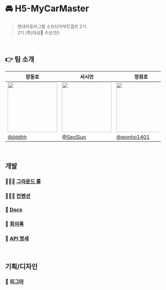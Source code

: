 # 🚘 H5-MyCarMaster

> 현대자동차그룹 소프티어부트캠프 2기 <br/>
> 2기 (특)대상🥇 수상(진)

<br />

## 👉 팀 소개

| 장동호 | 서시언 | 정원호 | 박병권 | 오승민 |
| --- | --- | --- | --- | --- |
| <img width="160px" src="https://avatars.githubusercontent.com/u/92728780?v=4" /> | <img width="160px" src="https://avatars.githubusercontent.com/u/55352430?s=400&v=4" /> | <img width="160px" src="https://avatars.githubusercontent.com/u/59119468?v=4" /> | <img width="160px" src="https://avatars.githubusercontent.com/u/82306066?v=4" /> | <img width="160px" src="https://avatars.githubusercontent.com/u/46219689?v=4" /> |
| [@jjddhh](https://github.com/jjddhh) | [@SeoSiun](https://github.com/SeoSiun) | [@wonho1401](https://github.com/wonho1401) | [@startartart](https://github.com/startartart) | [@sseungmn](https://github.com/sseungmn) |

<br />

## 개발

### 👨🏻‍⚖️ [그라운드 룰](https://github.com/softeerbootcamp-2nd/H5-MyCarMaster/wiki/그라운드-룰)

### 👮🏼‍♀️ [컨벤션](https://github.com/softeerbootcamp-2nd/H5-MyCarMaster/wiki/Git-%EC%BB%A8%EB%B2%A4%EC%85%98)

### 📄 [Docs](https://bright-fireplace-a11.notion.site/9e38f623dc03492b87f5b627dc6e8c63?v=9c9b08ddb5c34cd6b93d4d3132b1b5b7&pvs=4)

### 👥 [회의록](https://bright-fireplace-a11.notion.site/2b743d155b2841bc865bccad9b949175?v=0f284f4fd2d946b6996ea2c3843a5b6d&pvs=4)

### 🍔 [API 명세](https://bright-fireplace-a11.notion.site/API-616c4de8e1c1493fb318892eba956057?pvs=4)

<br/>

## 기획/디자인

### 🎨 [피그마](https://www.figma.com/file/CTbEDEVSKBzJzogV8OoW4d/My-Car-Master_-Handoff?type=design&node-id=1296-4664&mode=design&t=UVk1YP8StDiySGdv-0)
